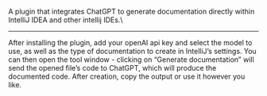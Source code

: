 A plugin that integrates ChatGPT to generate documentation directly within IntelliJ IDEA and other intellij IDEs.\

---


After installing the plugin, add your openAI api key and select the model to use, as well as the type of documentation to create in IntelliJ’s settings. You can then open the tool window - clicking on “Generate documentation” will send the opened file’s code to ChatGPT, which will produce the documented code. After creation, copy the output or use it however you like.
